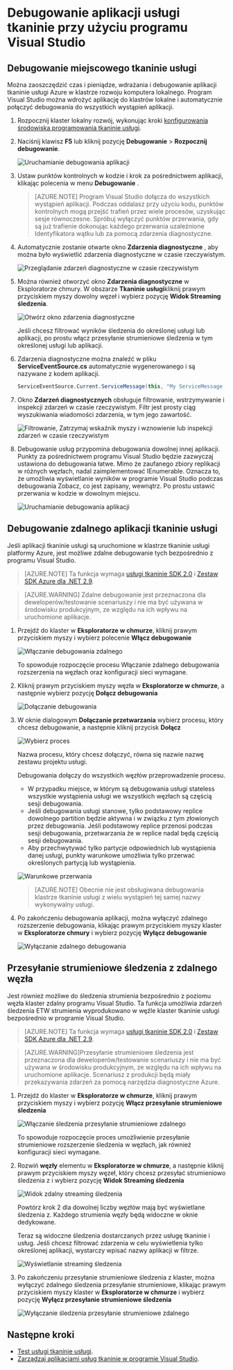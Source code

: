 <properties
   pageTitle="Debugowanie aplikacji w programie Visual Studio | Microsoft Azure"
   description="Ulepsz niezawodności i wydajności usługi, opracowywanie i debugowanie je w programie Visual Studio w klastrze rozwoju lokalnego."
   services="service-fabric"
   documentationCenter=".net"
   authors="vturecek"
   manager="timlt"
   editor=""/>

<tags
   ms.service="service-fabric"
   ms.devlang="dotnet"
   ms.topic="article"
   ms.tgt_pltfrm="na"
   ms.workload="na"
   ms.date="06/21/2016"
   ms.author="vturecek;mikhegn"/>

# <a name="debug-your-service-fabric-application-by-using-visual-studio"></a>Debugowanie aplikacji usługi tkaninie przy użyciu programu Visual Studio

## <a name="debug-a-local-service-fabric-application"></a>Debugowanie miejscowego tkaninie usługi

Można zaoszczędzić czas i pieniądze, wdrażania i debugowanie aplikacji tkaninie usługi Azure w klastrze rozwoju komputera lokalnego. Program Visual Studio można wdrożyć aplikację do klastrów lokalne i automatycznie połączyć debugowania do wszystkich wystąpień aplikacji.

1. Rozpocznij klaster lokalny rozwój, wykonując kroki [konfigurowania środowiska programowania tkaninie usługi](service-fabric-get-started.md).

2. Naciśnij klawisz **F5** lub kliknij pozycję **Debugowanie** > **Rozpocznij debugowanie**.

    ![Uruchamianie debugowania aplikacji][startdebugging]

3. Ustaw punktów kontrolnych w kodzie i krok za pośrednictwem aplikacji, klikając polecenia w menu **Debugowanie** .

    > [AZURE.NOTE] Program Visual Studio dołącza do wszystkich wystąpień aplikacji. Podczas oddalasz przy użyciu kodu, punktów kontrolnych mogą przejść trafień przez wiele procesów, uzyskując sesje równoczesne. Spróbuj wyłączyć punktów przerwania, gdy są już trafienie dokonując każdego przerwania uzależnione Identyfikatora wątku lub za pomocą zdarzenia diagnostyczne.

4. Automatycznie zostanie otwarte okno **Zdarzenia diagnostyczne** , aby można było wyświetlić zdarzenia diagnostyczne w czasie rzeczywistym.

    ![Przeglądanie zdarzeń diagnostyczne w czasie rzeczywistym][diagnosticevents]

5. Można również otworzyć okno **Zdarzenia diagnostyczne** w Eksploratorze chmury.  W obszarze **Tkaninie usługi**kliknij prawym przyciskiem myszy dowolny węzeł i wybierz pozycję **Widok Streaming śledzenia**.

    ![Otwórz okno zdarzenia diagnostyczne][viewdiagnosticevents]

    Jeśli chcesz filtrować wyników śledzenia do określonej usługi lub aplikacji, po prostu włącz przesyłanie strumieniowe śledzenia w tym określonej usługi lub aplikacji.

6. Zdarzenia diagnostyczne można znaleźć w pliku **ServiceEventSource.cs** automatycznie wygenerowanego i są nazywane z kodem aplikacji.

    ```csharp
    ServiceEventSource.Current.ServiceMessage(this, "My ServiceMessage with a parameter {0}", result.Value.ToString());
    ```

7. Okno **Zdarzeń diagnostycznych** obsługuje filtrowanie, wstrzymywanie i inspekcji zdarzeń w czasie rzeczywistym.  Filtr jest prosty ciąg wyszukiwania wiadomości zdarzenia, w tym jego zawartość.

    ![Filtrowanie, Zatrzymaj wskaźnik myszy i wznowienie lub inspekcji zdarzeń w czasie rzeczywistym][diagnosticeventsactions]

8. Debugowanie usług przypomina debugowania dowolnej innej aplikacji. Punkty za pośrednictwem programu Visual Studio będzie zazwyczaj ustawiona do debugowania łatwe. Mimo że zaufanego zbiory replikacji w różnych węzłach, nadal zaimplementować IEnumerable. Oznacza to, że umożliwia wyświetlanie wyników w programie Visual Studio podczas debugowania Zobacz, co jest zapisany, wewnątrz. Po prostu ustawić przerwania w kodzie w dowolnym miejscu.

    ![Uruchamianie debugowania aplikacji][breakpoint]

<!--Every topic should have next steps and links to the next logical set of content to keep the customer engaged-->

## <a name="debug-a-remote-service-fabric-application"></a>Debugowanie zdalnego aplikacji tkaninie usługi

Jeśli aplikacji tkaninie usługi są uruchomione w klastrze tkaninie usługi platformy Azure, jest możliwe zdalne debugowanie tych bezpośrednio z programu Visual Studio.

> [AZURE.NOTE] Ta funkcja wymaga [usługi tkaninie SDK 2.0](http://www.microsoft.com/web/handlers/webpi.ashx?command=getinstallerredirect&appid=MicrosoftAzure-ServiceFabric-VS2015) i [Zestaw SDK Azure dla .NET 2.9](https://azure.microsoft.com/downloads/).    

<!-- -->
> [AZURE.WARNING] Zdalne debugowanie jest przeznaczona dla deweloperów/testowanie scenariuszy i nie ma być używana w środowisku produkcyjnym, ze względu na ich wpływu na uruchomione aplikacje.

1. Przejdź do klaster w **Eksploratorze w chmurze**, kliknij prawym przyciskiem myszy i wybierz polecenie **Włącz debugowanie**

    ![Włączanie debugowania zdalnego][enableremotedebugging]

    To spowoduje rozpoczęcie procesu Włączanie zdalnego debugowania rozszerzenia na węzłach oraz konfiguracji sieci wymagane.

2. Kliknij prawym przyciskiem myszy węzła w **Eksploratorze w chmurze**, a następnie wybierz pozycję **Dołącz debugowania**

    ![Dołączanie debugowania][attachdebugger]

3. W oknie dialogowym **Dołączanie przetwarzania** wybierz procesu, który chcesz debugowanie, a następnie kliknij przycisk **Dołącz**

    ![Wybierz proces][chooseprocess]

    Nazwa procesu, który chcesz dołączyć, równa się nazwie nazwę zestawu projektu usługi.

    Debugowania dołączy do wszystkich węzłów przeprowadzenie procesu.
    - W przypadku miejsce, w którym są debugowania usługi stateless wszystkie wystąpienia usługi we wszystkich węzłach są częścią sesji debugowania.
    - Jeśli debugowania usługi stanowe, tylko podstawowy replice dowolnego partition będzie aktywna i w związku z tym złowionych przez debugowania. Jeśli podstawowy replice przenosi podczas sesji debugowania, przetwarzania że w replice nadal będą częścią sesji debugowania.
    - Aby przechwytywać tylko partycje odpowiednich lub wystąpienia danej usługi, punkty warunkowe umożliwia tylko przerwać określonych partycją lub wystąpienia.

    ![Warunkowe przerwania][conditionalbreakpoint]

    > [AZURE.NOTE] Obecnie nie jest obsługiwana debugowania klastrze tkaninie usługi z wielu wystąpień tej samej nazwy wykonywalny usługi.

4. Po zakończeniu debugowania aplikacji, można wyłączyć zdalnego rozszerzenie debugowania, klikając prawym przyciskiem myszy klaster w **Eksploratorze chmury** i wybierz pozycję **Wyłącz debugowanie**

    ![Wyłączanie zdalnego debugowania][disableremotedebugging]

## <a name="streaming-traces-from-a-remote-cluster-node"></a>Przesyłanie strumieniowe śledzenia z zdalnego węzła

Jest również możliwe do śledzenia strumienia bezpośrednio z poziomu węzła klaster zdalny programu Visual Studio. Ta funkcja umożliwia zdarzeń śledzenia ETW strumienia wyprodukowano w węźle klaster tkaninie usługi bezpośrednio w programie Visual Studio.

> [AZURE.NOTE] Ta funkcja wymaga [usługi tkaninie SDK 2.0](http://www.microsoft.com/web/handlers/webpi.ashx?command=getinstallerredirect&appid=MicrosoftAzure-ServiceFabric-VS2015) i [Zestaw SDK Azure dla .NET 2.9](https://azure.microsoft.com/downloads/).

<!-- -->
> [AZURE.WARNING]Przesyłanie strumieniowe śledzenia jest przeznaczona dla deweloperów/testowanie scenariuszy i nie ma być używana w środowisku produkcyjnym, ze względu na ich wpływu na uruchomione aplikacje.
> Scenariusz z produkcji będą miały przekazywania zdarzeń za pomocą narzędzia diagnostyczne Azure.

1. Przejdź do klaster w **Eksploratorze w chmurze**, kliknij prawym przyciskiem myszy i wybierz pozycję **Włącz przesyłanie strumieniowe śledzenia**

    ![Włączanie śledzenia przesyłanie strumieniowe zdalnego][enablestreamingtraces]

    To spowoduje rozpoczęcie proces umożliwienie przesyłanie strumieniowe rozszerzenie śledzenia w węzłach, jak również konfiguracji sieci wymagane.

2. Rozwiń **węzły** elementu w **Eksploratorze w chmurze**, a następnie kliknij prawym przyciskiem myszy węzeł, który chcesz przesyłać strumieniowo śledzenia z i wybierz pozycję **Widok Streaming śledzenia**

    ![Widok zdalny streaming śledzenia][viewremotestreamingtraces]

    Powtórz krok 2 dla dowolnej liczby węzłów mają być wyświetlane śledzenia z. Każdego strumienia węzły będą widoczne w oknie dedykowane.

    Teraz są widoczne śledzenia dostarczanych przez usługę tkaninie i usług. Jeśli chcesz filtrować zdarzenia w celu wyświetlenia tylko określonej aplikacji, wystarczy wpisać nazwy aplikacji w filtrze.

    ![Wyświetlanie streaming śledzenia][viewingstreamingtraces]

4. Po zakończeniu przesyłanie strumieniowe śledzenia z klaster, można wyłączyć zdalnego śledzenia przesyłanie strumieniowe, klikając prawym przyciskiem myszy klaster w **Eksploratorze w chmurze** i wybierz pozycję **Wyłącz przesyłanie strumieniowe śledzenia**

    ![Wyłączanie śledzenia przesyłanie strumieniowe zdalnego][disablestreamingtraces]

## <a name="next-steps"></a>Następne kroki

- [Test usługi tkaninie usługi](service-fabric-testability-overview.md).
- [Zarządzaj aplikacjami usług tkaninie w programie Visual Studio](service-fabric-manage-application-in-visual-studio.md).

<!--Image references-->
[startdebugging]: ./media/service-fabric-debugging-your-application/startdebugging.png
[diagnosticevents]: ./media/service-fabric-debugging-your-application/diagnosticevents.png
[viewdiagnosticevents]: ./media/service-fabric-debugging-your-application/viewdiagnosticevents.png
[diagnosticeventsactions]: ./media/service-fabric-debugging-your-application/diagnosticeventsactions.png
[breakpoint]: ./media/service-fabric-debugging-your-application/breakpoint.png
[enableremotedebugging]: ./media/service-fabric-debugging-your-application/enableremotedebugging.png
[attachdebugger]: ./media/service-fabric-debugging-your-application/attachdebugger.png
[chooseprocess]: ./media/service-fabric-debugging-your-application/chooseprocess.png
[conditionalbreakpoint]: ./media/service-fabric-debugging-your-application/conditionalbreakpoint.png
[disableremotedebugging]: ./media/service-fabric-debugging-your-application/disableremotedebugging.png
[enablestreamingtraces]: ./media/service-fabric-debugging-your-application/enablestreamingtraces.png
[viewingstreamingtraces]: ./media/service-fabric-debugging-your-application/viewingstreamingtraces.png
[viewremotestreamingtraces]: ./media/service-fabric-debugging-your-application/viewremotestreamingtraces.png
[disablestreamingtraces]: ./media/service-fabric-debugging-your-application/disablestreamingtraces.png
